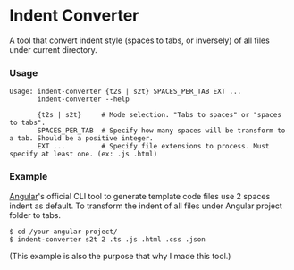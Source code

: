 # Indent Converter

A tool that convert indent style (spaces to tabs, or inversely) of all files under current directory.

### Usage
```
Usage: indent-converter {t2s | s2t} SPACES_PER_TAB EXT ...
       indent-converter --help

       {t2s | s2t}     # Mode selection. "Tabs to spaces" or "spaces to tabs".
       SPACES_PER_TAB  # Specify how many spaces will be transform to a tab. Should be a positive integer.
       EXT ...         # Specify file extensions to process. Must specify at least one. (ex: .js .html)
```

### Example
[Angular](https://angular.io)'s official CLI tool to generate template code files use 2 spaces indent as default.
To transform the indent of all files under Angular project folder to tabs.

```
$ cd /your-angular-project/
$ indent-converter s2t 2 .ts .js .html .css .json
```

(This example is also the purpose that why I made this tool.)
